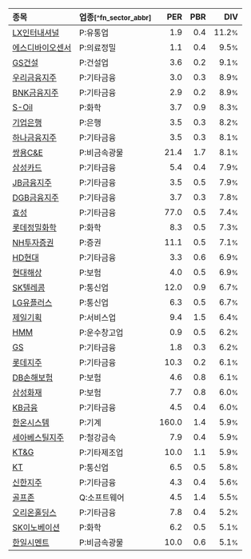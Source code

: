 | **종목** | **업종**<small>[^fn_sector_abbr]</small> | **PER** | **PBR** | **DIV** |
| :--- | :--- | --: | --: | --: |
| [LX인터내셔널](/001120/) | P:유통업 | 1.9 | 0.4 | 11.2<small>%</small> |
| [에스디바이오센서](/137310/) | P:의료정밀 | 1.1 | 0.4 | 9.5<small>%</small> |
| [GS건설](/006360/) | P:건설업 | 3.6 | 0.2 | 9.1<small>%</small> |
| [우리금융지주](/316140/) | P:기타금융 | 3.0 | 0.3 | 8.9<small>%</small> |
| [BNK금융지주](/138930/) | P:기타금융 | 2.9 | 0.2 | 8.9<small>%</small> |
| [S-Oil](/010950/) | P:화학 | 3.7 | 0.9 | 8.3<small>%</small> |
| [기업은행](/024110/) | P:은행 | 3.5 | 0.3 | 8.2<small>%</small> |
| [하나금융지주](/086790/) | P:기타금융 | 3.5 | 0.3 | 8.1<small>%</small> |
| [쌍용C&E](/003410/) | P:비금속광물 | 21.4 | 1.7 | 8.1<small>%</small> |
| [삼성카드](/029780/) | P:기타금융 | 5.4 | 0.4 | 7.9<small>%</small> |
| [JB금융지주](/175330/) | P:기타금융 | 3.5 | 0.5 | 7.9<small>%</small> |
| [DGB금융지주](/139130/) | P:기타금융 | 3.7 | 0.3 | 7.8<small>%</small> |
| [효성](/004800/) | P:기타금융 | 77.0 | 0.5 | 7.4<small>%</small> |
| [롯데정밀화학](/004000/) | P:화학 | 8.3 | 0.5 | 7.3<small>%</small> |
| [NH투자증권](/005940/) | P:증권 | 11.1 | 0.5 | 7.1<small>%</small> |
| [HD현대](/267250/) | P:기타금융 | 3.3 | 0.6 | 6.9<small>%</small> |
| [현대해상](/001450/) | P:보험 | 4.0 | 0.5 | 6.9<small>%</small> |
| [SK텔레콤](/017670/) | P:통신업 | 12.0 | 0.9 | 6.7<small>%</small> |
| [LG유플러스](/032640/) | P:통신업 | 6.3 | 0.5 | 6.7<small>%</small> |
| [제일기획](/030000/) | P:서비스업 | 9.4 | 1.5 | 6.4<small>%</small> |
| [HMM](/011200/) | P:운수창고업 | 0.9 | 0.5 | 6.2<small>%</small> |
| [GS](/078930/) | P:기타금융 | 1.8 | 0.3 | 6.2<small>%</small> |
| [롯데지주](/004990/) | P:기타금융 | 10.3 | 0.2 | 6.1<small>%</small> |
| [DB손해보험](/005830/) | P:보험 | 4.6 | 0.8 | 6.1<small>%</small> |
| [삼성화재](/000810/) | P:보험 | 7.7 | 0.8 | 6.0<small>%</small> |
| [KB금융](/105560/) | P:기타금융 | 4.5 | 0.4 | 6.0<small>%</small> |
| [한온시스템](/018880/) | P:기계 | 160.0 | 1.4 | 5.9<small>%</small> |
| [세아베스틸지주](/001430/) | P:철강금속 | 7.9 | 0.4 | 5.9<small>%</small> |
| [KT&G](/033780/) | P:기타제조업 | 10.0 | 1.1 | 5.9<small>%</small> |
| [KT](/030200/) | P:통신업 | 6.5 | 0.5 | 5.8<small>%</small> |
| [신한지주](/055550/) | P:기타금융 | 4.3 | 0.4 | 5.6<small>%</small> |
| [골프존](/215000/) | Q:소프트웨어 | 4.5 | 1.4 | 5.5<small>%</small> |
| [오리온홀딩스](/001800/) | P:기타금융 | 7.8 | 0.4 | 5.2<small>%</small> |
| [SK이노베이션](/096770/) | P:화학 | 6.2 | 0.5 | 5.1<small>%</small> |
| [한일시멘트](/300720/) | P:비금속광물 | 10.0 | 0.6 | 5.1<small>%</small> |